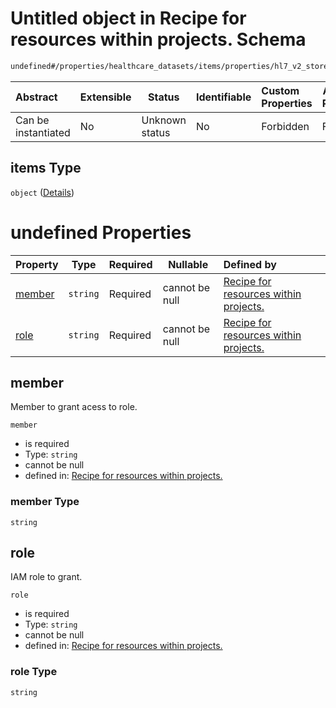 # Untitled object in Recipe for resources within projects. Schema

```txt
undefined#/properties/healthcare_datasets/items/properties/hl7_v2_stores/items/properties/iam_members/items
```




| Abstract            | Extensible | Status         | Identifiable | Custom Properties | Additional Properties | Access Restrictions | Defined In                                                                                                          |
| :------------------ | ---------- | -------------- | ------------ | :---------------- | --------------------- | ------------------- | ------------------------------------------------------------------------------------------------------------------- |
| Can be instantiated | No         | Unknown status | No           | Forbidden         | Forbidden             | none                | [resources.schema.json\*](../../../../../../../../../../tmp/182028425/resources.schema.json "open original schema") |

## items Type

`object` ([Details](resources-properties-healthcare_datasets-items-properties-hl7_v2_stores-items-properties-iam_members-items.md))

# undefined Properties

| Property          | Type     | Required | Nullable       | Defined by                                                                                                                                                                                                                                                                                               |
| :---------------- | -------- | -------- | -------------- | :------------------------------------------------------------------------------------------------------------------------------------------------------------------------------------------------------------------------------------------------------------------------------------------------------- |
| [member](#member) | `string` | Required | cannot be null | [Recipe for resources within projects.](resources-properties-healthcare_datasets-items-properties-hl7_v2_stores-items-properties-iam_members-items-properties-member.md "undefined#/properties/healthcare_datasets/items/properties/hl7_v2_stores/items/properties/iam_members/items/properties/member") |
| [role](#role)     | `string` | Required | cannot be null | [Recipe for resources within projects.](resources-properties-healthcare_datasets-items-properties-hl7_v2_stores-items-properties-iam_members-items-properties-role.md "undefined#/properties/healthcare_datasets/items/properties/hl7_v2_stores/items/properties/iam_members/items/properties/role")     |

## member

Member to grant acess to role.


`member`

-   is required
-   Type: `string`
-   cannot be null
-   defined in: [Recipe for resources within projects.](resources-properties-healthcare_datasets-items-properties-hl7_v2_stores-items-properties-iam_members-items-properties-member.md "undefined#/properties/healthcare_datasets/items/properties/hl7_v2_stores/items/properties/iam_members/items/properties/member")

### member Type

`string`

## role

IAM role to grant.


`role`

-   is required
-   Type: `string`
-   cannot be null
-   defined in: [Recipe for resources within projects.](resources-properties-healthcare_datasets-items-properties-hl7_v2_stores-items-properties-iam_members-items-properties-role.md "undefined#/properties/healthcare_datasets/items/properties/hl7_v2_stores/items/properties/iam_members/items/properties/role")

### role Type

`string`

